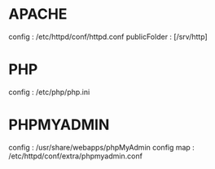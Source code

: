 
# APACHE 
config : /etc/httpd/conf/httpd.conf
publicFolder : [/srv/http]

# PHP
config : /etc/php/php.ini

# PHPMYADMIN
config :  /usr/share/webapps/phpMyAdmin
config map : /etc/httpd/conf/extra/phpmyadmin.conf 
